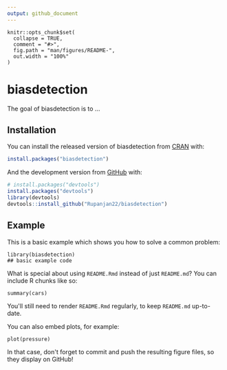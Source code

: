 ```yaml
---
output: github_document
---
```


<!-- README.md is generated from README.Rmd. Please edit that file -->

```{r, include = FALSE}
knitr::opts_chunk$set(
  collapse = TRUE,
  comment = "#>",
  fig.path = "man/figures/README-",
  out.width = "100%"
)
```

# biasdetection

<!-- badges: start -->
<!-- badges: end -->

The goal of biasdetection is to ...

## Installation

You can install the released version of biasdetection from [CRAN](https://CRAN.R-project.org) with:

``` r
install.packages("biasdetection")
```

And the development version from [GitHub](https://github.com/) with:

``` r
# install.packages("devtools")
install.packages("devtools")
library(devtools)
devtools::install_github("Rupanjan22/biasdetection")
```
## Example

This is a basic example which shows you how to solve a common problem:

```{r example}
library(biasdetection)
## basic example code
```

What is special about using `README.Rmd` instead of just `README.md`? You can include R chunks like so:

```{r cars}
summary(cars)
```

You'll still need to render `README.Rmd` regularly, to keep `README.md` up-to-date.

You can also embed plots, for example:

```{r pressure, echo = FALSE}
plot(pressure)
```

In that case, don't forget to commit and push the resulting figure files, so they display on GitHub!
